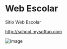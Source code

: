 # Web Escolar

Sitio Web Escolar

http://school.mysoftup.com

![image](https://user-images.githubusercontent.com/43613125/160874783-15737490-029c-4ab7-8d93-e40dfbd22b0a.png)
